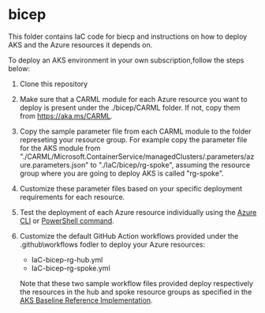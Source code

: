 # bicep

This folder contains IaC code for biecp and instructions on how to deploy AKS and the Azure resources it depends on.

To deploy an AKS environment in your own subscription,follow the steps below: 

1. Clone this repository

2. Make sure that a CARML module for each Azure resource you want to deploy is present under the ./bicep/CARML folder. If not, copy them from https://aka.ms/CARML.

3. Copy the sample parameter file from each CARML module to the folder represeting your resource group. For example copy the parameter file for the AKS module from "./CARML/Microsoft.ContainerService/managedClusters/.parameters/azure.parameters.json" to "./IaC/bicep/rg-spoke", assuming the resource group where you are going to deploy AKS is called "rg-spoke".

4. Customize these parameter files based on your specific deployment requirements for each resource.

5. Test the deployment of each Azure resource individually using the [Azure CLI](https://docs.microsoft.com/en-us/azure/azure-resource-manager/bicep/deploy-cli) or [PowerShell command](https://docs.microsoft.com/en-us/azure/azure-resource-manager/bicep/deploy-powershell).

6. Customize the default GitHub Action workflows provided under the .github\workflows fodler to deploy your Azure resources:
   - IaC-bicep-rg-hub.yml
   - IaC-bicep-rg-spoke.yml

    Note that these two sample workflow files provided deploy respectively the resources in the hub and spoke resource groups as specified in the [AKS Baseline Reference Implementation](https://github.com/mspnp/aks-baseline/blob/main/04-networking.md).